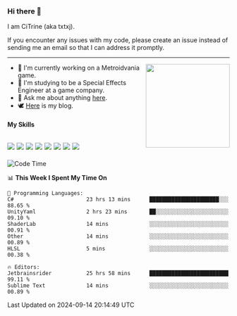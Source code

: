 ### Hi there 👋

I am CiTrine (aka txtxj).

If you encounter any issues with my code, please create an issue instead of sending me an email so that I can address it promptly.

---

<img align="right" height="190" src="http://github-profile-summary-cards.vercel.app/api/cards/stats?username=txtxj&theme=vue">

- 🌱 I'm currently working on a Metroidvania game.
- 📖 I'm studying to be a Special Effects Engineer at a game company.
- 💬 Ask me about anything [here](https://github.com/txtxj/txtxj/issues).
- 🕊️ [Here](https://txtxj.top) is my blog.

#### My Skills

![](https://img.shields.io/badge/Unity-000000?logo=unity&logoColor=fff)
![](https://img.shields.io/badge/C%23-239120?logo=csharp&logoColor=fff)
![](https://img.shields.io/badge/Python-3e74a2?logo=python&logoColor=fff)
![](https://img.shields.io/badge/C++-65318e?logo=cplusplus&logoColor=fff)
![](https://img.shields.io/badge/C-5654a2?logo=c&logoColor=fff)
![](https://img.shields.io/badge/Vue-4FC08D?logo=vuedotjs&logoColor=fff)
![](https://img.shields.io/badge/Blender-f5792a?logo=blender&logoColor=fff)
![](https://img.shields.io/badge/MS%20SQL-cc2927?logo=microsoftsqlserver&logoColor=fff)
---

<!--START_SECTION:waka-->
![Code Time](http://img.shields.io/badge/Code%20Time-2%2C009%20hrs%2040%20mins-blue)

📊 **This Week I Spent My Time On** 

```text
💬 Programming Languages: 
C#                       23 hrs 13 mins      ██████████████████████░░░   88.65 % 
UnityYaml                2 hrs 23 mins       ██░░░░░░░░░░░░░░░░░░░░░░░   09.10 % 
ShaderLab                14 mins             ░░░░░░░░░░░░░░░░░░░░░░░░░   00.91 % 
Other                    14 mins             ░░░░░░░░░░░░░░░░░░░░░░░░░   00.89 % 
HLSL                     5 mins              ░░░░░░░░░░░░░░░░░░░░░░░░░   00.38 % 

🔥 Editors: 
Jetbrainsrider           25 hrs 58 mins      █████████████████████████   99.11 % 
Sublime Text             14 mins             ░░░░░░░░░░░░░░░░░░░░░░░░░   00.89 % 
```


 Last Updated on 2024-09-14 20:14:49 UTC
<!--END_SECTION:waka-->
